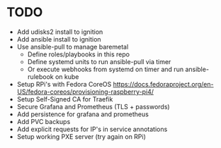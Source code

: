 # TODO

- Add udisks2 install to ignition
- Add ansible install to ignition
- Use ansible-pull to manage baremetal
  - Define roles/playbooks in this repo
  - Define systemd units to run ansible-pull via timer
  - Or execute webhooks from systemd on timer and run ansible-rulebook on kube
- Setup RPi's with Fedora CoreOS https://docs.fedoraproject.org/en-US/fedora-coreos/provisioning-raspberry-pi4/
- Setup Self-Signed CA for Traefik
- Secure Grafana and Prometheus (TLS + passwords)
- Add persistence for grafana and prometheus
- Add PVC backups
- Add explicit requests for IP's in service annotations
- Setup working PXE server (try again on RPi)
